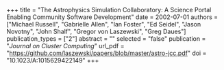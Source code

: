 +++
title = "The Astrophysics Simulation Collaboratory: A Science Portal Enabling Community Software Development"
date = 2002-07-01
authors = ["Michael Russell", "Gabrielle Allen", "Ian Foster", "Ed Seidel", "Jason Novotny", "John Shalf", "Gregor von Laszewski", "Greg Daues"]
publication_types = ["2"]
abstract = ""
selected = "false"
publication = "*Journal on Cluster Computing*"
url_pdf = "https://github.com/laszewski/papers/blob/master/astro-jcc.pdf"
doi = "10.1023/A:1015629422149"
+++

